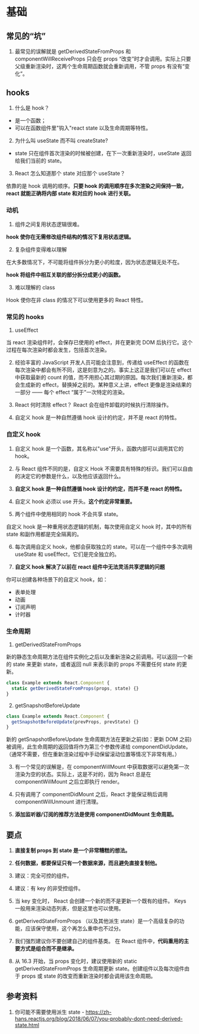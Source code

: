 # 基础

## 常见的“坑”

1. 最常见的误解就是 getDerivedStateFromProps 和 componentWillReceiveProps 只会在 props “改变”时才会调用。实际上只要父级重新渲染时，这两个生命周期函数就会重新调用，不管 props 有没有“变化”。

## hooks

1. 什么是 hook？

- 是一个函数；
- 可以在函数组件里"钩入"react state 以及生命周期等特性。

2. 为什么叫 useState 而不叫 createState?

- state 只在组件首次渲染的时候被创建，在下一次重新渲染时，useState 返回给我们当前的 state。

3. React 怎么知道那个 state 对应那个 useState？

依靠的是 hook 调用的顺序。**只要 hook 的调用顺序在多次渲染之间保持一致，react 就能正确将内部 state 和对应的 hook 进行关联。**

### 动机

1. 组件之间复用状态逻辑很难。

**hook 使你在无需修改组件结构的情况下复用状态逻辑。**

2. 复杂组件变得难以理解

在大多数情况下，不可能将组件拆分为更小的粒度，因为状态逻辑无处不在。

**hook 将组件中相互关联的部分拆分成更小的函数。**

3. 难以理解的 class

Hook 使你在非 class 的情况下可以使用更多的 React 特性。

### 常见的 hooks

1. useEffect

当 react 渲染组件时，会保存已使用的 effect，并在更新完 DOM 后执行它。这个过程在每次渲染时都会发生，包括首次渲染。

2. 经验丰富的 JavaScript 开发人员可能会注意到，传递给 useEffect 的函数在每次渲染中都会有所不同，这是刻意为之的。事实上这正是我们可以在 effect 中获取最新的 count 的值，而不用担心其过期的原因。每次我们重新渲染，都会生成新的 effect，替换掉之前的。某种意义上讲，effect 更像是渲染结果的一部分 —— 每个 effect “属于”一次特定的渲染。

3. React 何时清除 effect？ React 会在组件卸载的时候执行清除操作。

4. 自定义 hook 是一种自然遵循 hook 设计的约定，并不是 react 的特性。

### 自定义 hook

1. 自定义 hook 是一个函数，其名称以"use"开头，函数内部可以调用其它的 hook。

2. 与 React 组件不同的是，自定义 Hook 不需要具有特殊的标识。我们可以自由的决定它的参数是什么，以及他应该返回什么。

3. **自定义 hook 是一种自然遵循 hook 设计的约定，而并不是 react 的特性。**

4. 自定义 hook 必须以 use 开头。**这个约定非常重要。**

5. 两个组件中使用相同的 hook 不会共享 state。

自定义 hook 是一种重用状态逻辑的机制，每次使用自定义 hook 时，其中的所有 state 和副作用都是完全隔离的。

6. 每次调用自定义 hook，他都会获取独立的 state。可以在一个组件中多次调用 useState 和 useEffect，它们是完全独立的。

7. **自定义 hook 解决了以前在 react 组件中无法灵活共享逻辑的问题**

你可以创建各种场景下的自定义 hook，如：

- 表单处理
- 动画
- 订阅声明
- 计时器

### 生命周期

1. getDerivedStateFromProps

新的静态生命周期方法在组件实例化之后以及重新渲染之前调用。可以返回一个新的 state 来更新 state，或者返回 null 来表示新的 props 不需要任何 state 的更新。

```jsx
class Example extends React.Component {
  static getDerivedStateFromProps(props, state) {}
}
```

2. getSnapshotBeforeUpdate

```jsx
class Example extends React.Component {
  getSnapshotBeforeUpdate(prevProps, prevState) {}
}
```

新的 getSnapshotBeforeUpdate 生命周期方法在更新之前(如：更新 DOM 之前)被调用，此生命周期的返回值将作为第三个参数传递给 componentDidUpdate。（通常不需要，但在重新渲染过程中手动保留滚动位置等情况下非常有用。）

3. 有一个常见的误解是，在 componentWillMount 中获取数据可以避免第一次渲染为空的状态。实际上，这是不对的，因为 React 总是在 componentWillMount 之后立即执行 render。

4. 只有调用了 componentDidMount 之后，React 才能保证稍后调用 componentWillUnmount 进行清理。

5. **添加监听器/订阅的推荐方法是使用 componentDidMount 生命周期。**

## 要点

1. **直接复制 props 到 state 是一个非常糟糕的想法。**

2. **任何数据，都要保证只有一个数据来源，而且避免直接复制他。**

3. 建议：完全可控的组件。

4. 建议：有 key 的非受控组件。

5. 当 key 变化时， React 会创建一个新的而不是更新一个既有的组件。 Keys 一般用来渲染动态列表，但是这里也可以使用。

6. getDerivedStateFromProps （以及其他派生 state）是一个高级复杂的功能，应该保守使用，这个再怎么重申也不过分。

7. 我们强烈建议你不要创建自己的组件基类。 在 React 组件中，**代码重用的主要方式是组合而不是继承。**

8. 从 16.3 开始，当 props 变化时，建议使用新的 static getDerivedStateFromProps 生命周期更新 state。创建组件以及每次组件由于 props 或 state 的改变而重新渲染时都会调用该生命周期。

## 参考资料

1. 你可能不需要使用派生 state - https://zh-hans.reactjs.org/blog/2018/06/07/you-probably-dont-need-derived-state.html
